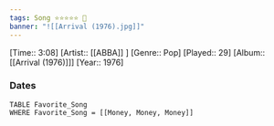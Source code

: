 ```yaml
---
tags: Song ⭐⭐⭐⭐⭐ 💛
banner: "![[Arrival (1976).jpg]]"
---
```

[Time:: 3:08]
[Artist:: [[ABBA]] ]
[Genre:: Pop]
[Played:: 29]
[Album:: [[Arrival (1976)]]]
[Year:: 1976]
### Dates
````dataview
TABLE Favorite_Song
WHERE Favorite_Song = [[Money, Money, Money]]
````